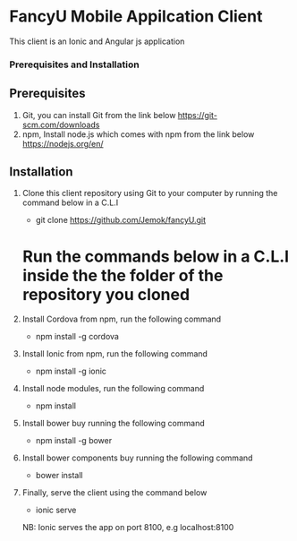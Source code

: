 # FancyU Mobile Appilcation Client

This client is an Ionic and Angular js application

### Prerequisites and Installation

## Prerequisites

1. Git, you can install Git from the link below
    https://git-scm.com/downloads
2. npm, Install node.js which comes with npm from the link below
    https://nodejs.org/en/

## Installation

1. Clone this client repository using Git to your computer by running the command below in a C.L.I
   - git clone https://github.com/Jemok/fancyU.git
   
   # Run the commands below in a C.L.I inside the the folder of the repository you cloned
   
2. Install Cordova from npm, run the following command
   - npm install -g cordova
3. Install Ionic from npm, run the following command
   - npm install -g ionic
4. Install node modules, run the following command
   - npm install
5. Install bower buy running the following command
   - npm install -g bower
6. Install bower components buy running the following command
   - bower install
7. Finally, serve the client using the command below
   - ionic serve
   
   NB: Ionic serves the app on  port 8100, e.g localhost:8100
   